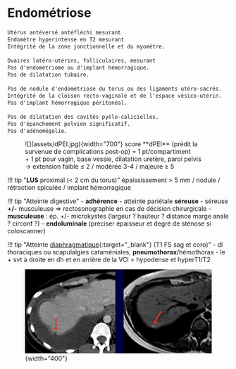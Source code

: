 # Endométriose  

```
Utérus antéversé antéfléchi mesurant 
Endomètre hyperintense en T2 mesurant 
Intégrité de la zone jonctionnelle et du myomètre.

Ovaires latéro-utérins, folliculaires, mesurant 
Pas d'endométriome ou d'implant hémorragique.
Pas de dilatation tubaire.

Pas de nodule d'endométriose du torus ou des ligaments utéro-sacrés.
Intégrité de la cloison recto-vaginale et de l'espace vésico-utérin.
Pas d'implant hémorragique péritonéal.

Pas de dilatation des cavités pyélo-calicielles.
Pas d'épanchement pelvien significatif.
Pas d'adénomégalie.
```

<figure markdown="span">
    ![](assets/dPEI.jpg){width="700"}
    score **dPEI** (prédit la survenue de complications post-op) = 1 pt/compartiment 
    </br>+ 1 pt pour vagin, base vessie, dilatation uretère, paroi pelvis
    </br>→ extension faible ≤ 2 / modérée 3-4 / majeure ≥ 5
</figure>

!!! tip "**LUS** proximal (< 2 cm du torus)"
    épaississement > 5 mm / nodule / rétraction spiculée / implant hémorragique

!!! tip "Atteinte digestive"
    - **adhérence**
    - atteinte pariétale **séreuse**
    - séreuse **+/-** musculeuse => rectosonographie en cas de décision chirurgicale
    - **musculeuse** : ép. +/- microkystes (largeur ? hauteur ? distance marge anale ? circonf ?)
    - **endoluminale** (préciser épaisseur et degré de sténose si coloscanner)

!!! tip "Atteinte [diaphragmatique](https://services.medicalcongress.online/congress/Medias/2012/JFR2012-Posters/c1e19078-c57c-4f2d-bc40-5534e9a9e884/pdf/poster.pdf){:target="_blank"} (T1 FS sag et coro)"
    - dl thoraciques ou scapulalgies cataméniales, **pneumothorax**/hémothorax
    - le + svt à droite en dh et en arrière de la VCI = hypodense et hyperT1/T2
    <figure markdown="span">
        ![](assets/diaphEPP.jpg){width="400"}
    </figure>